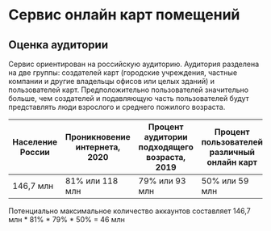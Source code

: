 # Сервис онлайн карт помещений

## Оценка аудитории
Сервис ориентирован на российскую аудиторию. Аудитория разделена на две группы: создателей карт (городские учреждения, частные компании и другие владельцы офисов или целых зданий) и пользователей карт. Предположительно пользователей значительно больше, чем создателей и подавляющую часть пользователей будут представлять люди взрослого и среднего пожилого возраста. 

| Население России | Проникновение интернета, 2020 | Процент аудитории подходящего возраста, 2019 | Процент пользователей различный онлайн карт|
|------------------|-------------------------------|----------------------------------------------|--------------------------------------------|
| 146,7 млн        | 81% или 118 млн               | 79% или 93 млн                               | 50% или 59 млн                             |

Потенциально максимальное количество аккаунтов составляет 146,7 млн * 81% * 79% * 50% = 46 млн
